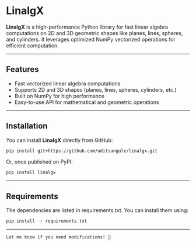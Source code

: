 # LinalgX

**LinalgX** is a high-performance Python library for fast linear algebra computations on 2D and 3D geometric shapes like planes, lines, spheres, and cylinders. It leverages optimized NumPy vectorized operations for efficient computation.

___
## Features
- Fast vectorized linear algebra computations
- Supports 2D and 3D shapes (planes, lines, spheres, cylinders, etc.)
- Built on NumPy for high performance
- Easy-to-use API for mathematical and geometric operations

___
## Installation

You can install **LinalgX** directly from GitHub:

```bash
pip install git+https://github.com/uditsangule/linalgx.git
```
Or, once published on PyPI:
```bash
pip install linalgx
```
___
## Requirements
The dependencies are listed in requirements.txt. You can install them using:
```bash
pip install -r requirements.txt
```

___

```commandline
Let me know if you need modifications! 🚀
```